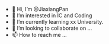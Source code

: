 - 👋 Hi, I’m @JiaxiangPan
- 👀 I’m interested in IC and Coding
- 🌱 I’m currently learning xx University.
- 💞️ I’m looking to collaborate on ...
- 📫 How to reach me ...

<!---
JiaxiangPan/JiaxiangPan is a ✨ special ✨ repository because its `README.md` (this file) appears on your GitHub profile.
You can click the Preview link to take a look at your changes.
--->
